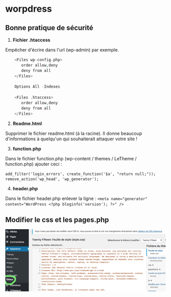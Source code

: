 # worpdress

## Bonne pratique de sécurité

1) __Fichier .htaccess__

Empêcher d'écrire dans l'url (wp-admin) par exemple.

```PHP
    <Files wp-config.php>
       order allow,deny
       deny from all
    </Files>

    Options All -Indexes

    <Files .htaccess>
       order allow,deny 
       deny from all 
    </Files>
```


2) __Readme.html__

Supprimer le fichier readme.html (à la racine). Il donne beaucoup d'informations à quelqu'un qui souhaiterait attaquer votre site !

3) __function.php__

Dans le fichier function.php (wp-content / themes / LeTheme / function.php) ajouter ceci :

    add_filter('login_errors', create_function('$a', "return null;"));
    remove_action('wp_head', 'wp_generator');

4) __header.php__

Dans le fichier header.php enlever la ligne :
`<meta name="generator" content="WordPress <?php bloginfo('version'); ?>" />`

## Modifier le css et les pages.php

![modifier css](images/css.png)